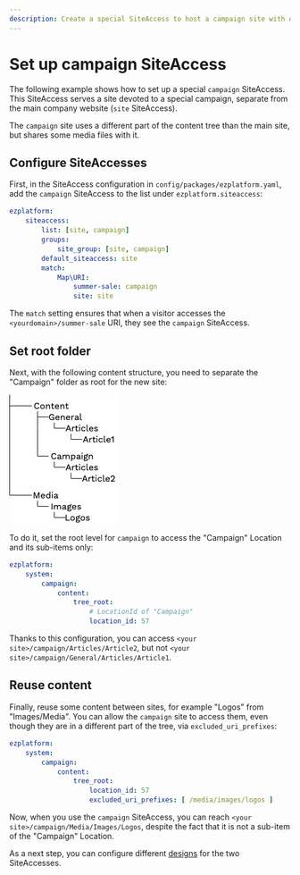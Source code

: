 ```yaml
---
description: Create a special SiteAccess to host a campaign site with different content subtree.
---
```


# Set up campaign SiteAccess

The following example shows how to set up a special `campaign` SiteAccess.
This SiteAccess serves a site devoted to a special campaign, separate from the main company website (`site` SiteAccess).

The `campaign` site uses a different part of the content tree than the main site, but shares some media files with it.

## Configure SiteAccesses

First, in the SiteAccess configuration in `config/packages/ezplatform.yaml`,
add the `campaign` SiteAccess to the list under `ezplatform.siteaccess`:

``` yaml
ezplatform:
    siteaccess:
        list: [site, campaign]
        groups:
            site_group: [site, campaign]
        default_siteaccess: site
        match:
            Map\URI:
                summer-sale: campaign
                site: site
```

The `match` setting ensures that when a visitor accesses the `<yourdomain>/summer-sale` URI,
they see the `campaign` SiteAccess.

## Set root folder

Next, with the following content structure, you need to separate the "Campaign" folder as root for the new site:

![Content structure](../img/config_content_structure.png "Content structure")

To do it, set the root level for `campaign` to access the "Campaign" Location and its sub-items only:

``` yaml
ezplatform:
    system:
        campaign:
            content:
                tree_root:
                    # LocationId of "Campaign"
                    location_id: 57
```

Thanks to this configuration, you can access `<your site>/campaign/Articles/Article2`,
but not `<your site>/campaign/General/Articles/Article1`.

## Reuse content

Finally, reuse some content between sites, for example "Logos" from "Images/Media".
You can allow the `campaign` site to access them, even though they are in a different part of the tree, via `excluded_uri_prefixes`:

``` yaml
ezplatform:
    system:
        campaign:
            content:
                tree_root:
                    location_id: 57
                    excluded_uri_prefixes: [ /media/images/logos ]
```

Now, when you use the `campaign` SiteAccess, you can reach `<your site>/campaign/Media/Images/Logos`,
despite the fact that it is not a sub-item of the "Campaign" Location.

As a next step, you can configure different [designs](../content_rendering/design_engine/design_engine.md)
for the two SiteAccesses.

